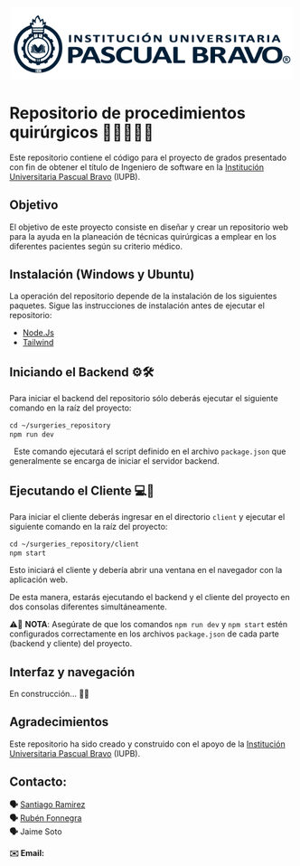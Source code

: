 

<center> <img src="Images/iupb_logo.png" width="500px"/> </center>

# Repositorio de procedimientos quirúrgicos 💉👨‍⚕️👩‍⚕️

Este repositorio contiene el código para el proyecto de grados presentado con fin de obtener el título de Ingeniero de software en la [Institución Universitaria Pascual Bravo](https://pascualbravo.edu.co/) (IUPB).

## Objetivo

El objetivo de este proyecto consiste en diseñar y crear un repositorio web para la ayuda en la planeación de técnicas quirúrgicas a emplear en los diferentes pacientes según su criterio médico. 

## Instalación (Windows y Ubuntu)

La operación del repositorio depende de la instalación de los siguientes paquetes. Sigue las instrucciones de instalación antes de ejecutar el repositorio:  

 - [Node.Js](https://nodejs.org/es) 
 - [Tailwind](https://tailwindcss.com/)

<!--
Si crees que hay algún paquete adicional que sea necesario instalar, hay que añadrilo aquí
-->

## Iniciando el Backend ⚙️🛠️

Para iniciar el backend del repositorio sólo deberás ejecutar el siguiente comando en la raíz del proyecto:

```
cd ~/surgeries_repository
npm run dev
```
 
Este comando ejecutará el script definido en el archivo ```package.json``` que generalmente se encarga de iniciar el servidor backend.


## Ejecutando el Cliente 💻📱

<!--
Incluir una descripción de cómo realizar el entrenamiento de yolo en la base de datos 
-->


Para iniciar el cliente deberás ingresar en el directorio ```client``` y ejecutar el siguiente comando en la raíz del proyecto:


```
cd ~/surgeries_repository/client
npm start
```

Esto iniciará el cliente y debería abrir una ventana en el navegador con la aplicación web.

De esta manera, estarás ejecutando el backend y el cliente del proyecto en dos consolas diferentes simultáneamente.


⚠️📢 **NOTA**: Asegúrate de que los comandos ```npm run dev``` y ```npm start``` estén configurados correctamente en los archivos ```package.json``` de cada parte (backend y cliente) del proyecto.

<!-- Creo que esto hay que aclararlo un poco mejor y en caso de que haya que cambiar algo en los scripts, ponerlo-->


## Interfaz y navegación

En construcción... 🚧👷

<!--
Una vez termines la interfaz, añade un par de vistas que creas importantes aquí. Ten en cuenta que esto estaría enfocado a la operación como usuario, no necesariamente como administrador. Tampoco pongas credenciales. 

### Panel de control


Aquí puedes incluir una vista del panel y describir muy brevemente las secciones


### Consulta de procedimientos 

Aqui puedes poner la manera para realizar consultas.

-->


## Agradecimientos

<!--
Pon aquí tu programa de pasantías con el que realizaste parte de tu trabajo. 
-->


Este repositorio ha sido creado y construido con el apoyo de la [Institución Universitaria Pascual Bravo](https://pascualbravo.edu.co/) (IUPB).


<!--
## Licencia


Este tema lo podemos tratar. Yo sugeriría CC-BY-NC 4.0, pero podemos mirarlo luego.
-->




## Contacto:

**🗣️** [Santiago Ramirez](https://github.com/SnNig1) \
**🗣️** [Rubén Fonnegra](https://github.com/rubenfonnegra) \
**🗣️** Jaime Soto


**✉️ Email:** <!-- tu email, en caso de que quieras ponerlo -->




